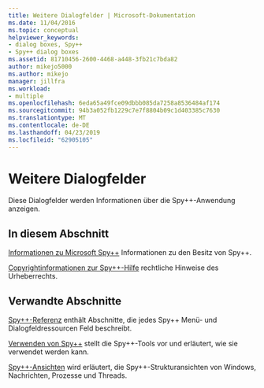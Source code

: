 ```yaml
---
title: Weitere Dialogfelder | Microsoft-Dokumentation
ms.date: 11/04/2016
ms.topic: conceptual
helpviewer_keywords:
- dialog boxes, Spy++
- Spy++ dialog boxes
ms.assetid: 81710456-2600-4468-a448-3fb21c7bda82
author: mikejo5000
ms.author: mikejo
manager: jillfra
ms.workload:
- multiple
ms.openlocfilehash: 6eda65a49fce09dbbb085da7258a8536484af174
ms.sourcegitcommit: 94b3a052fb1229c7e7f8804b09c1d403385c7630
ms.translationtype: MT
ms.contentlocale: de-DE
ms.lasthandoff: 04/23/2019
ms.locfileid: "62905105"
---
```

# <a name="other-dialog-boxes"></a>Weitere Dialogfelder
Diese Dialogfelder werden Informationen über die Spy++-Anwendung anzeigen.

## <a name="in-this-section"></a>In diesem Abschnitt
 [Informationen zu Microsoft Spy++](../debugger/about-microsoft-spy-increment.md) Informationen zu den Besitz von Spy++.

 [Copyrightinformationen zur Spy++-Hilfe](../debugger/copyright-notice-for-spy-increment-help.md) rechtliche Hinweise des Urheberrechts.

## <a name="related-sections"></a>Verwandte Abschnitte
 [Spy++-Referenz](../debugger/spy-increment-reference.md) enthält Abschnitte, die jedes Spy++ Menü- und Dialogfeldressourcen Feld beschreibt.

 [Verwenden von Spy++](../debugger/using-spy-increment.md) stellt die Spy++-Tools vor und erläutert, wie sie verwendet werden kann.

 [Spy++-Ansichten](../debugger/spy-increment-views.md) wird erläutert, die Spy++-Strukturansichten von Windows, Nachrichten, Prozesse und Threads.